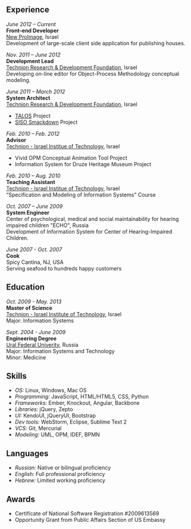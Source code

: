 ## Experience
*June 2012 – Current*  
**Front-end Developer**  
[New ProImage](http://www.new-proimage.com/), Israel    
Development of large-scale client side application for publishing houses.  


*Nov. 2011 – June 2012*  
**Development Lead**  
[Technion Research & Development Foundation](http://www.trdf.co.il/eng/), Israel  
Developing on-line editor for Object-Process Methodology conceptual modeling.  


*June 2011 – March 2012*  
**System Architect**  
[Technion Research & Development Foundation](http://www.trdf.co.il/eng/), Israel  

* [TALOS](http://www.talos-border.eu/) Project
* [SISO Smackdown](http://sisosmackdown.com/) Project

*Feb. 2010 – Feb. 2012*  
**Advisor**   
[Technion - Israel Institue of Technology](http://www1.technion.ac.il/en), Israel  

* Vivid OPM Conceptual Animation Tool Project
* Information System for Druze Heritage Museum Project

*Feb. 2010 – Aug. 2010*  
**Teaching Assistant**  
[Technion - Israel Institue of Technology](http://www1.technion.ac.il/en), Israel  
“Specification and Modeling of Information Systems" Course


*Oct. 2007 – June 2009*  
**System Engineer**  
Center of psychological, medical and social maintainability for hearing impaired children "ECHO", Russia  
Development of Information System for Center of Hearing-Impaired Children.    

*June 2007 - Oct. 2007*  
**Cook**  
Spicy Cantina, NJ, USA  
Serving seafood to hundreds happy customers


## Education
*Oct. 2009 - May. 2013*  
**Master of Science**   
[Technion - Israel Institute of Technology](http://www1.technion.ac.il/en), Israel   
Major: Information Systems  

*Sept. 2004 - June 2009*  
**Engineering Degree**  
[Ural Federal Univerity](http://urfu.ru/en/home/), Russia  
Major: Information Systems and Technology  
Minor: Medicine  

## Skills
* *OS:* Linux, Windows, Mac OS
* *Programming:* JavaScript, HTML/HTML5, CSS, Python
* *Frameworks:* Ember, Knockout, Angular, Backbone
* *Libraries:* jQuery, Zepto
* *UI:* KendoUI, jQueryUI, Bootstrap
* *Dev tools:* WebStorm, Eclipse, Sublime Text 2
* *VCS*: Git, Mercurial
* *Modeling:* UML, OPM, IDEF, BPMN

## Languages
* *Russian:* Native or bilingual proficiency
* *English:* Full professional proficiency
* *Hebrew:* Limited working proficiency

## Awards
* Certificate of National Software Registration #2009613569
* Opportunity Grant from Public Affairs Section of US Embassy

